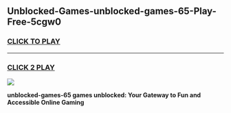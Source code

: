 
## Unblocked-Games-unblocked-games-65-Play-Free-5cgw0
<h3>
<a href="https://premium76.site?title=unblocked-games-65&ref=21A">CLICK TO PLAY</a></h3>
<hr>

<h3>
<a href="https://premium76.site?title=unblocked-games-65&ref=21A">CLICK 2 PLAY</a>
  
</h3>

<a href="https://premium76.site?title=unblocked-games-65&ref=21A"><img src="https://clearcache.store/games.png"></a>


**unblocked-games-65 games unblocked: Your Gateway to Fun and Accessible Online Gaming**
